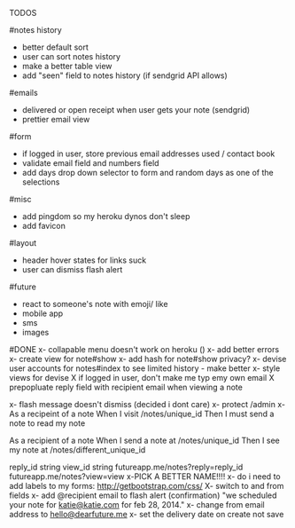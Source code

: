 
TODOS

#notes history
- better default sort
- user can sort notes history
- make a better table view
- add "seen" field to notes history (if sendgrid API allows)


#emails
- delivered or open receipt when user gets your note (sendgrid)
- prettier email view

#form
- if logged in user, store previous email addresses used / contact book
- validate email field and numbers field
- add days drop down selector to form and random days as one of the selections


#misc
- add pingdom so my heroku dynos don't sleep
- add favicon

#layout
- header hover states for links suck
- user can dismiss flash alert


#future
- react to someone's note with emoji/ like
- mobile app
- sms
- images


#DONE
x- collapable menu doesn't work on heroku ()
x- add better errors
x- create view for note#show
x- add hash for note#show privacy? 
x- devise user accounts for notes#index to see limited history - make better
x- style views for devise
X if logged in user, don't make me typ emy own email
X prepopluate reply field with recipient email when viewing a note

x- flash message doesn't dismiss (decided i dont care)
x- protect /admin
x-As a recipeint of a note
When I visit /notes/unique_id
Then I must send a note to read my note

As a recipient of a note
When I send a note at /notes/unique_id
Then I see my note at /notes/different_unique_id

reply_id string
view_id  string
futureapp.me/notes?reply=reply_id
futureapp.me/notes?view=view
x-PICK A BETTER NAME!!!!
x- do i need to add labels to my forms: http://getbootstrap.com/css/
X- switch to and from fields
x- add @recipient email to flash alert (confirmation) "we scheduled your note for katie@katie.com for  feb 28, 2014."
x- change from email address to hello@dearfuture.me
x- set the delivery date on create not save


